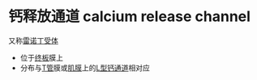 # 钙释放通道 calcium release channel

又称[雷诺丁受体](雷诺丁受体.md)

- 位于[终板](终板.md)膜上
- 分布与[T管](T管.md)膜或[肌膜](肌膜.md)上的[L型钙通道](L型钙通道.md)相对应
